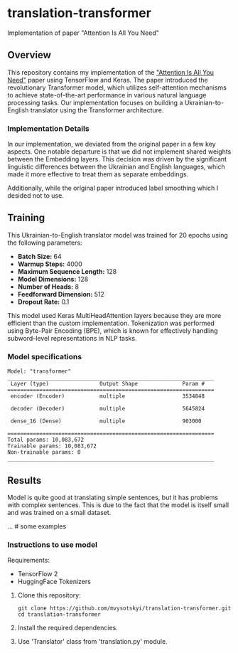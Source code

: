 # translation-transformer
Implementation of paper "Attention Is All You Need"

## Overview

This repository contains my implementation of the ["Attention Is All You Need"](
https://arxiv.org/abs/1706.03762) paper using TensorFlow and Keras. The paper introduced the revolutionary Transformer model, which utilizes self-attention mechanisms to achieve state-of-the-art performance in various natural language processing tasks. Our implementation focuses on building a Ukrainian-to-English translator using the Transformer architecture.

### Implementation Details

In our implementation, we deviated from the original paper in a few key aspects. One notable departure is that we did not implement shared weights between the Embedding layers. This decision was driven by the significant linguistic differences between the Ukrainian and English languages, which made it more effective to treat them as separate embeddings.

Additionally, while the original paper introduced label smoothing which I desided not to use.

## Training

This Ukrainian-to-English translator model was trained for 20 epochs using the following parameters:

- **Batch Size:** 64
- **Warmup Steps:** 4000
- **Maximum Sequence Length:** 128
- **Model Dimensions:** 128
- **Number of Heads:** 8
- **Feedforward Dimension:** 512
- **Dropout Rate:** 0.1

This model used Keras MultiHeadAttention layers because they are more efficient than the custom implementation.
Tokenization was performed using Byte-Pair Encoding (BPE), which is known for effectively handling subword-level representations in NLP tasks.

### Model specifications

```
Model: "transformer"
_________________________________________________________________
 Layer (type)                Output Shape              Param #   
=================================================================
 encoder (Encoder)           multiple                  3534848   
                                                                 
 decoder (Decoder)           multiple                  5645824   
                                                                 
 dense_16 (Dense)            multiple                  903000    
                                                                 
=================================================================
Total params: 10,083,672
Trainable params: 10,083,672
Non-trainable params: 0
_________________________________________________________________
```

## Results

Model is quite good at translating simple sentences, but it has problems with complex sentences.
This is due to the fact that the model is itself small and was trained on a small dataset.

... # some examples

### Instructions to use model

Requirements:
- TensorFlow 2
- HuggingFace Tokenizers


1. Clone this repository:
   ```
   git clone https://github.com/mvysotskyi/translation-transformer.git
   cd translation-transformer
   ```

2. Install the required dependencies.

3. Use 'Translator' class from 'translation.py' module. 
